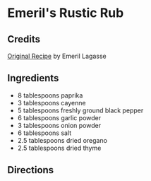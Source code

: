 # Emeril's Rustic Rub 

<!-- BEGIN content -->

## Credits

[Original Recipe](http://www.emerils.com/recipedb/recipepull.php?id=1266 "http://www.emerils.com/recipedb/recipepull.php?id=1266") by Emeril Lagasse

## Ingredients

- 8 tablespoons paprika
- 3 tablespoons cayenne
- 5 tablespoons freshly ground black pepper
- 6 tablespoons garlic powder
- 3 tablespoons onion powder
- 6 tablespoons salt
- 2.5 tablespoons dried oregano
- 2.5 tablespoons dried thyme

## Directions
<!-- END content -->

